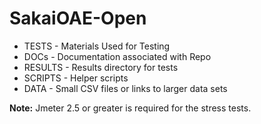 SakaiOAE-Open
=============

* TESTS - Materials Used for Testing
* DOCs - Documentation associated with Repo
* RESULTS - Results directory for tests
* SCRIPTS - Helper scripts 
* DATA - Small CSV files or links to larger data sets


**Note:** Jmeter 2.5 or greater is required for the stress tests.
